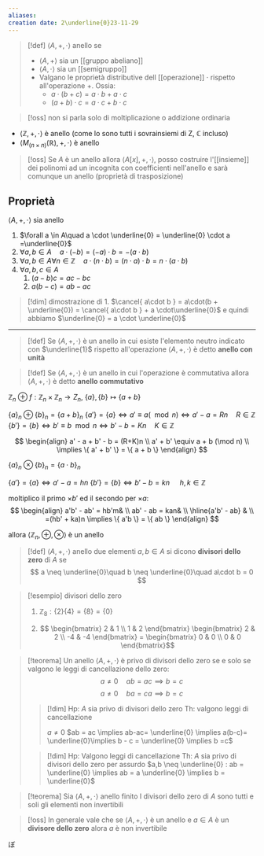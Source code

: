 ```yaml
---
aliases: 
creation date: 2\underline{0}23-11-29
---
```


>[!def]
>$\left< A, +, \cdot \right>$ anello se
>- $\left< A, + \right>$ sia un [[gruppo abeliano]]
>- $\left< A, \cdot \right>$ sia un [[semigruppo]]
>- Valgano le proprietà distributive dell [[operazione]] $\cdot$ rispetto all'operazione $+$. Ossia:
>	- $a \cdot( b + c) = a\cdot b + a\cdot c$
>	- $(a + b) \cdot c = a \cdot c + b \cdot c$


>[!oss]
>non si parla solo di moltiplicazione o addizione ordinaria 

- $\left< \mathbb{Z}, +, \cdot \right>$ è anello (come lo sono tutti i sovrainsiemi di Z, $\mathbb{C}$ incluso)
- $\left< M_{(n\times n)}(\mathbb{R}), +, \cdot \right>$ è anello

>[!oss]
>Se $A$ è un anello allora $\left< A[x],+, \cdot \right>$, posso costruire l'[[insieme]] dei polinomi ad un incognita con coefficienti nell'anello e sarà comunque un anello (proprietà di trasposizione)

## Proprietà
$\left< A, +, \cdot \right>$ sia anello
1. $\forall a \in A\quad a \cdot \underline{0} = \underline{0} \cdot a =\underline{0}$
2. $\forall a,b \in A\quad a\cdot (- b) = (-a) \cdot b = -(a\cdot b)$
3. $\forall a,b \in A \forall n \in \mathbb{Z}\quad a\cdot(n\cdot b) = (n\cdot a)\cdot b = n\cdot(a\cdot b)$
4. $\forall a,b,c \in A\quad$ 
	1. $(a - b)c = ac- bc$
	2. $a(b-c)= ab - ac$

>[!dim] dimostrazione di 1.
>$\cancel{ a\cdot b } = a\cdot(b + \underline{0}) = \cancel{ a\cdot b } + a \cdot\underline{0}$
>e quindi abbiamo
>$\underline{0} = a \cdot \underline{0}$

***

> [!def]
> Se $\left< A, +, \cdot \right>$ è un anello in cui esiste l'elemento neutro indicato con $\underline{1}$ rispetto all'operazione $\left< A, +, \cdot \right>$ è detto **anello con unità**

>[!def]
>Se $\left< A, + , \cdot \right>$ è un anello in cui l'operazione è commutativa allora $\left< A, +, \cdot \right>$ è detto **anello commutativo**



$\mathbb{Z}_{n}$
$\oplus \ f : \mathbb{Z}_{n} \times \mathbb{Z}_{n} \to Z_{n}$, $\{ a \}, \{ b \} \mapsto \{ a + b \}$

$\{ a \}_{n} \oplus \{ b \}_{n} = \{ a + b \}_{n}$
$\{ a' \} = \{ a \} \iff a' \equiv a (\mod n) \iff a' - a = Rn \quad R \in \mathbb{Z}$
$\{ b' \} = \{ b \} \iff b' \equiv b \mod n \iff b' - b = Kn\quad K \in \mathbb{Z}$ 

$$ \begin{align}
a' - a + b' - b = (R+K)n \\
a' + b' \equiv a + b (\mod n) \\
\implies \{ a' + b' \} = \{ a + b \}
\end{align} $$


$\{ a \}_{n} \otimes \{ b \}_{n} = \{ a \cdot b \}_{n}$

$\{ a' \}= \{ a \} \iff a' - a = hn$
$\{ b' \} = \{ b \} \iff b'-b=kn$ $\quad h,k \in \mathbb{Z}$

moltiplico il primo $\times b'$ ed il secondo per $\times a$:
$$ \begin{align}
a'b' - ab' = hb'm& \\
ab' - ab = kan& \\
\hline{a'b' - ab} & \\
=(hb' + ka)n \implies \{ a'b \} = \{ ab \}
\end{align} $$


allora $\left< \mathbb{Z}_{n}, \oplus, \otimes \right>$ è un anello


>[!def]
>$\left< A, +, \cdot \right>$ anello
>due elementi $a,b \in A$ si dicono **divisori dello zero** di $A$ se
>$$ a \neq  \underline{0}\quad b \neq  \underline{0}\quad a\cdot b = 0 $$



> [!esempio] divisori dello zero
>1. $\mathbb{Z}_{8}: \{ 2 \}\{ 4 \} = \{ 8 \} = \{ 0 \}$
> 
> 2. $$ \begin{bmatrix}
> 2 & 1 \\
> 1 & 2
> \end{bmatrix} \begin{bmatrix}
> 2 & 2 \\
> -4 & -4
> \end{bmatrix} = \begin{bmatrix}
> 0 & 0 \\
> 0 & 0
> \end{bmatrix}$$

>[!teorema]
>Un anello $\left< A , + , \cdot \right>$ è privo di divisori dello zero se e solo se valgono le leggi di cancellazione dello zero:
>$$ a \neq 0\quad ab = ac \implies b = c $$
>$$ a \neq 0\quad ba = ca \implies b = c $$
>
>>[!dim]
>>Hp: $A$ sia privo di divisori dello zero
>>Th: valgono leggi di cancellazione
>>
>>$a \neq 0$
>>$ab = ac \implies ab-ac= \underline{0} \implies a(b-c)= \underline{0}\implies b - c = \underline{0} \implies b =c$
>
>>[!dim]
>>Hp: Valgono leggi di cancellazione
>>Th: $A$ sia privo di divisori dello zero
>>per assurdo $a,b \neq  \underline{0} : ab = \underline{0} \implies ab = a \underline{0} \implies b = \underline{0}$
 
>[!teorema]
>Sia $\left< A , + ,\cdot \right>$ anello finito
>I divisori dello zero di $A$ sono tutti e soli gli elementi non invertibili

>[!oss]
>In generale vale che se $\left< A, + , \cdot \right>$ è un anello e $a \in A$ è un **divisore dello zero** alora $a$ è  non invertibile

ぼ